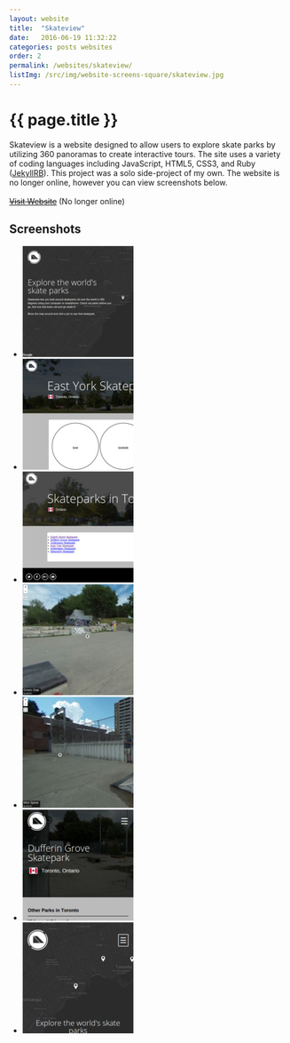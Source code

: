 ```yaml
---
layout: website
title:  "Skateview"
date:   2016-06-19 11:32:22
categories: posts websites
order: 2
permalink: /websites/skateview/
listImg: /src/img/website-screens-square/skateview.jpg
---
```

<h1>{{ page.title }}</h1>
<p>
  Skateview is a website designed to allow users to explore skate parks by utilizing 360 panoramas to create interactive tours. The site uses a variety of coding languages including JavaScript, HTML5, CSS3, and Ruby (<a href="https://jekyllrb.com/" target="_blank">JekyllRB</a>). This project was a solo side-project of my own. The website is no longer online, however you can view screenshots below.<br>
  <br>
  <a href=""><s>Visit Website</s></a> (No longer online)
</p>

<h2>Screenshots</h2>
<ul class="photo-gallery">
  <li>
    <a href="" data-box-img="/src/img/website-screens/skateview.jpg">
      <img src="/src/img/website-screens-square/skateview.jpg">
    </a>
  </li>
  <li>
    <a href="" data-box-img="/src/img/website-screens/skateview-park.jpg">
      <img src="/src/img/website-screens-square/skateview-park.jpg">
    </a>
  </li>
  <li>
    <a href="" data-box-img="/src/img/website-screens/skateview-toronto.jpg">
      <img src="/src/img/website-screens-square/skateview-toronto.jpg">
    </a>
  </li>
  <li>
    <a href="" data-box-img="/src/img/website-screens/skateview-panorama.jpg">
      <img src="/src/img/website-screens-square/skateview-panorama.jpg">
    </a>
  </li>
  <li>
    <a href="" data-box-img="/src/img/website-screens/skateview-panorama2.jpg">
      <img src="/src/img/website-screens-square/skateview-panorama2.jpg">
    </a>
  </li>
  <li>
    <a href="" data-box-img="/src/img/website-screens/skateview-mobile.jpg">
      <img src="/src/img/website-screens-square/skateview-mobile.jpg">
    </a>
  </li>
  <li>
    <a href="" data-box-img="/src/img/website-screens/skateview-mobile2.jpg">
      <img src="/src/img/website-screens-square/skateview-mobile2.jpg">
    </a>
  </li>
</ul>